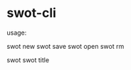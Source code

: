 # swot-cli

usage:

swot new <name>
swot save
swot open <name>
swot rm <name>

swot <name>
swot <name> title <title>
swot <name> <add/rm> <str/weak/opp/thr> <text>
